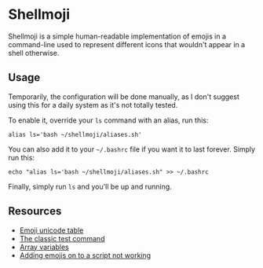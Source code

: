 Shellmoji
=========

Shellmoji is a simple human-readable implementation of emojis in a command-line used to represent different icons that wouldn't appear in a shell otherwise.

Usage
-----

Temporarily, the configuration will be done manually, as I don't suggest using this for a daily system as it's not totally tested.

To enable it, override your `ls` command with an alias, run this:

`alias ls='bash ~/shellmoji/aliases.sh'`

You can also add it to your `~/.bashrc` file if you want it to last forever. Simply run this:

`echo "alias ls='bash ~/shellmoji/aliases.sh" >> ~/.bashrc`

Finally, simply run `ls` and you'll be up and running.

Resources
---------

 - [Emoji unicode table](https://apps.timwhitlock.info/emoji/tables/unicode)
 - [The classic test command](http://wiki.bash-hackers.org/commands/classictest)
 - [Array variables](https://www.tldp.org/LDP/Bash-Beginners-Guide/html/sect_10_02.html)
 - [Adding emojis on to a script not working](https://unix.stackexchange.com/questions/466961/adding-emojis-on-to-a-script-not-working?noredirect=1&lq=1)
